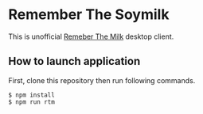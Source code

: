 # Remember The Soymilk

This is unofficial [Remeber The Milk](https://www.rememberthemilk.com/) desktop client.

## How to launch application

First, clone this repository then run following commands.

```
$ npm install
$ npm run rtm
```
